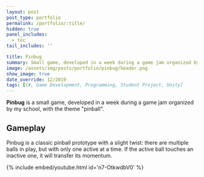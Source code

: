 ```yaml
---
layout: post
post_type: portfolio
permalink: /portfolio/:title/
hidden: true
panel_includes:
  - toc
tail_includes: ''

title: Pinbug
summary: Small game, developed in a week during a game jam organized by my school, with the theme "pinball".
image: /assets/img/posts/portfolio/pinbug/header.png
show_image: true
date_override: 12/2019
tags: [C#, Game Development, Programming, Student Project, Unity]
---
```


**Pinbug** is a small game, developed in a week during a game jam organized by my school, with the theme "pinball".

## Gameplay

Pinbug is a classic pinball prototype with a slight twist: there are multiple balls in play, but with only one active at a time. If the active ball touches an inactive one, it will transfer its momentum.

{% include embed/youtube.html id='n7-OtkwdbV0' %}
